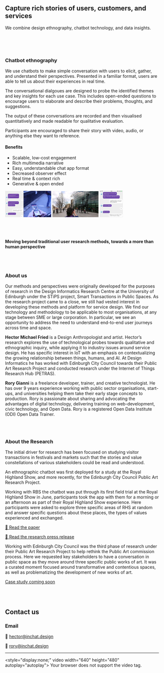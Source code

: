 <br/><br/><br/>
## Capture rich stories of users, customers, and services

<p class="centre">We combine design ethnography, chatbot technology, and data insights.</p><br/><br/><br/>
 
### Chatbot ethnography

We use chatbots to make simple conversation with users to elicit, gather, and understand their perspectives. Presented in a familiar format, users are able to tell us about their experiences in real time.

The conversational dialgoues are designed to probe the identified themes and key insights for each use case. This includes open-ended questions to encourage users to elaborate and describe their problems, thoughts, and suggestions.

The output of these conversations are recorded and then visualised quantitatively and made readable for qualitative evaluation.

Participants are encouraged to share their story with video, audio, or anything else they want to reference.

#### Benefits

- Scalable, low-cost engagement
- Rich multimedia narrative
- Easy, understandable chat app format
- Decreased observer effect
- Real time & context rich
- Generative & open ended

<img style="width: 30%;" src="/assets/bobby.png"/>
<img style="width: 30%;" src="/assets/giraffe.jpg"/>
<img style="width: 15%;" src="/assets/dialogue.jpg"/>

<br/><br/>
#### Moving beyond traditional user research methods, towards a more than human perspective

<br/><br/>
### About us

Our methods and perspectives were originally developed for the purposes of research in the Design Informatics Research Centre at the University of Edinburgh under the STiPS project, Smart Transactions in Public Spaces. As the research project came to a close, we still had vested interest in developing these methods and platform for service design. We find our technology and methodology to be applicable to most organisations, at any stage between SME or large corporation. In particular, we see an opportunity to address the need to understand end-to-end user journeys across time and space.

<b>Hector Michael Fried</b> is a Design Anthropologist and artist. Hector’s research explores the use of technological probes towards qualitative and ethnographic inquiry, while applying it to industry issues around service design. He has specific interest in IoT with an emphasis on contextualizing the growing relationship between things, humans, and AI. At Design Informatics he has worked with Edinburgh City Council towards their Public Art Research Project and conducted research under the Internet of Things Research Hub (PETRAS).

<b>Rory Gianni</b> is a freelance developer, trainer, and creative technologist. He has over 9 years experience working with public sector organisations, start-ups, and universities helping them take their early stage concepts to production.  Rory is passionate about sharing and advocating the advantages of digital technology, delivering training on web-development, civic technology, and Open Data. Rory is a registered Open Data Institute (ODI) Open Data Trainer.

<br/><br/>
### About the Research

The initial driver for research has been focused on studying visitor transactions in festivals and markets such that the stories and value constellations of various stakeholders could be read and understood. 

An ethnographic chatbot was first deployed for a study at the Royal Highland Show, and more recently, for the Edinburgh City Council Public Art Research Project.

Working with RBS the chatbot was put through its first field trial at the Royal Highland Show in June, participants took the app with them for a morning or an afternoon as part of their Royal Highland Show experience. Here participants were asked to explore three specific areas of RHS at random and answer specific questions about these places, the types of values experienced and exchanged. 

<a href="https://dl.acm.org/citation.cfm?id=3173574.3174178">📄 Read the paper</a>

<a href="https://www.petrashub.org/chatbot-ethnographer-gathers-data-at-the-royal-highland-show/">📢 Read the research press release</a>

Working with Edinburgh City Council was the third phase of research under their Public Art Research Project to help rethink the Public Art commission process. Here we requested key stakeholders to have a conversation in public space as they move around three specific public works of art. It was a curated moment focused around transformative and contentious spaces, as well as problematizing the development of new works of art. 

<a href="#">Case study coming soon</a>

<br/><br/>
## Contact us

### Email

📨 <a href="mailto:hector@inchat.design">hector@inchat.design</a>

📨 <a href="mailto:rory@inchat.design">rory@inchat.design</a>

------
<style="display:none;" video width="640" height="480" autoplay="autoplay">
  <source src="/assets/ethnobot1.webm" type="video/webm">
Your browser does not support the video tag.
</video>
